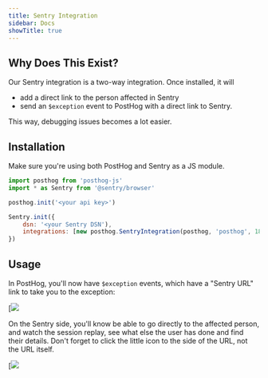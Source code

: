 ```yaml
---
title: Sentry Integration
sidebar: Docs
showTitle: true
---
```


## Why Does This Exist?

Our Sentry integration is a two-way integration. Once installed, it will
- add a direct link to the person affected in Sentry
- send an `$exception` event to PostHog with a direct link to Sentry.

This way, debugging issues becomes a lot easier.

## Installation

Make sure you're using both PostHog and Sentry as a JS module.

```js
import posthog from 'posthog-js'
import * as Sentry from '@sentry/browser'

posthog.init('<your api key>')

Sentry.init({
    dsn: '<your Sentry DSN'),
    integrations: [new posthog.SentryIntegration(posthog, 'posthog', 1899813)],
})
```

## Usage

In PostHog, you'll now have `$exception` events, which have a "Sentry URL" link to take you to the exception:

[![](../../src/images/sentry_posthog_exception.png)

On the Sentry side, you'll know be able to go directly to the affected person, and watch the session replay, see what else the user has done and find their details. Don't forget to click the little icon to the side of the URL, not the URL itself.


[![](../../src/images/sentry_exception.png)